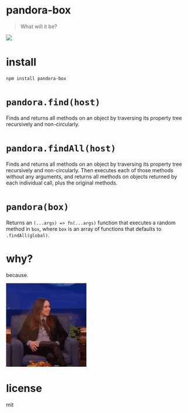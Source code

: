# pandora-box

> What will it be?

![](https://i.imgur.com/NOq0HKr.gif)

# install

```shell
npm install pandora-box
```

# `pandora.find(host)`

Finds and returns all methods on an object by traversing its property tree recursively and non-circularly.

# `pandora.findAll(host)`

Finds and returns all methods on an object by traversing its property tree recursively and non-circularly. Then executes each of those methods without any arguments, and returns all methods on objects returned by each individual call, plus the original methods.

# `pandora(box)`

Returns an `(...args) => fn(...args)` function that executes a random method in `box`, where `box` is an array of functions that defaults to `.findAll(global)`.

# why?

because.

![](./madness.gif)

# license

mit
